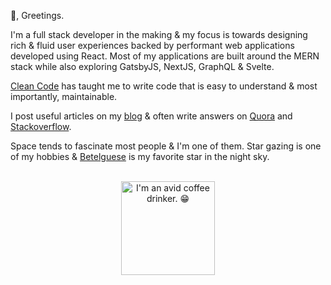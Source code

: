 👋, Greetings.

I'm a full stack developer in the making & my focus is towards designing rich & fluid user experiences backed by performant web applications developed using React. Most of my applications are built around the MERN stack while also exploring GatsbyJS, NextJS, GraphQL & Svelte.

[Clean Code](https://www.amazon.in/dp/0132350882) has taught me to write code that is easy to understand & most importantly, maintainable.

I post useful articles on my [blog](https://kasipavan.vercel.app/blog/) & often write answers on [Quora](https://www.quora.com/profile/D-Kasi-Pavan-Kumar) and [Stackoverflow](https://stackoverflow.com/users/7469926/kasipavankumar?tab=answers).

Space tends to fascinate most people & I'm one of them. Star gazing is one of my hobbies & [Betelguese](https://en.wikipedia.org/wiki/Betelgeuse) is my favorite star in the night sky.

<div align="center">

<br />

<img alt="I'm an avid coffee drinker. 😁" src="https://storage.googleapis.com/isometriclove.appspot.com/tea_S.png" loading="lazy" height="150" width="150">

</div>
